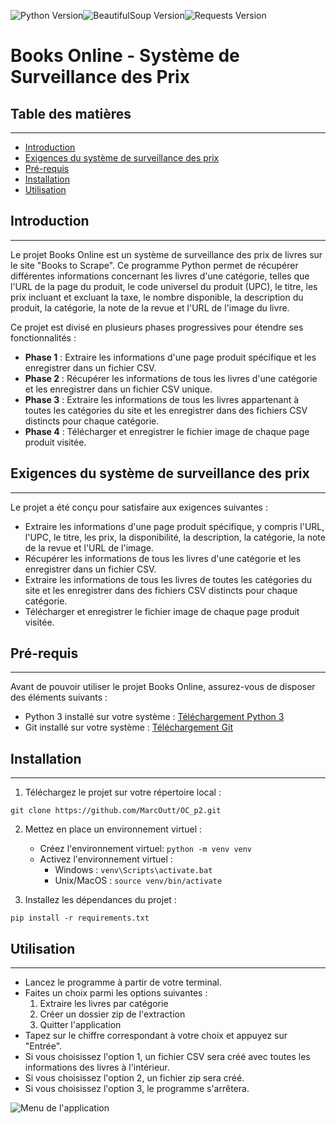 ![Python Version](https://img.shields.io/badge/Python-3.7-blue.svg)![BeautifulSoup Version](https://img.shields.io/badge/BeautifulSoup-4.11-green.svg)![Requests Version](https://img.shields.io/badge/Requests-2.28.1-orange.svg)


# Books Online - Système de Surveillance des Prix

## Table des matières
---------------------

* [Introduction](#introduction)
* [Exigences du système de surveillance des prix](#exigences-du-système-de-surveillance-des-prix)
* [Pré-requis](#pré-requis)
* [Installation](#installation)
* [Utilisation](#utilisation)

## Introduction
----------------

Le projet Books Online est un système de surveillance des prix de livres sur le site "Books to Scrape". Ce programme Python permet de récupérer différentes informations concernant les livres d'une catégorie, telles que l'URL de la page du produit, le code universel du produit (UPC), le titre, les prix incluant et excluant la taxe, le nombre disponible, la description du produit, la catégorie, la note de la revue et l'URL de l'image du livre.

Ce projet est divisé en plusieurs phases progressives pour étendre ses fonctionnalités :

* **Phase 1** : Extraire les informations d'une page produit spécifique et les enregistrer dans un fichier CSV.
* **Phase 2** : Récupérer les informations de tous les livres d'une catégorie et les enregistrer dans un fichier CSV unique.
* **Phase 3** : Extraire les informations de tous les livres appartenant à toutes les catégories du site et les enregistrer dans des fichiers CSV distincts pour chaque catégorie.
* **Phase 4** : Télécharger et enregistrer le fichier image de chaque page produit visitée.

## Exigences du système de surveillance des prix
-----------------------------------------------

Le projet a été conçu pour satisfaire aux exigences suivantes :

* Extraire les informations d'une page produit spécifique, y compris l'URL, l'UPC, le titre, les prix, la disponibilité, la description, la catégorie, la note de la revue et l'URL de l'image.
* Récupérer les informations de tous les livres d'une catégorie et les enregistrer dans un fichier CSV.
* Extraire les informations de tous les livres de toutes les catégories du site et les enregistrer dans des fichiers CSV distincts pour chaque catégorie.
* Télécharger et enregistrer le fichier image de chaque page produit visitée.

## Pré-requis
-------------

Avant de pouvoir utiliser le projet Books Online, assurez-vous de disposer des éléments suivants :

* Python 3 installé sur votre système : [Téléchargement Python 3](https://www.python.org/downloads/)
* Git installé sur votre système : [Téléchargement Git](https://git-scm.com/book/fr/v2/D%C3%A9marrage-rapide-Installation-de-Git)


## Installation
------------------

1. Téléchargez le projet sur votre répertoire local : 
```
git clone https://github.com/MarcOutt/OC_p2.git
```

2. Mettez en place un environnement virtuel :
   * Créez l'environnement virtuel: `python -m venv venv`
   * Activez l'environnement virtuel :
       * Windows : `venv\Scripts\activate.bat`
       * Unix/MacOS : `source venv/bin/activate`

3. Installez les dépendances du projet :

```
pip install -r requirements.txt
```


## Utilisation
-------------------

* Lancez le programme à partir de votre terminal.
* Faites un choix parmi les options suivantes : 
    1. Extraire les livres par catégorie
    2. Créer un dossier zip de l'extraction
    3. Quitter l'application
* Tapez sur le chiffre correspondant à votre choix et appuyez sur "Entrée".
* Si vous choisissez l'option 1, un fichier CSV sera créé avec toutes les informations des livres à l'intérieur.
* Si vous choisissez l'option 2, un fichier zip sera créé.
* Si vous choisissez l'option 3, le programme s'arrêtera.

![Menu de l'application](https://github.com/MarcOutt/OC_p2/blob/main/img.png)
